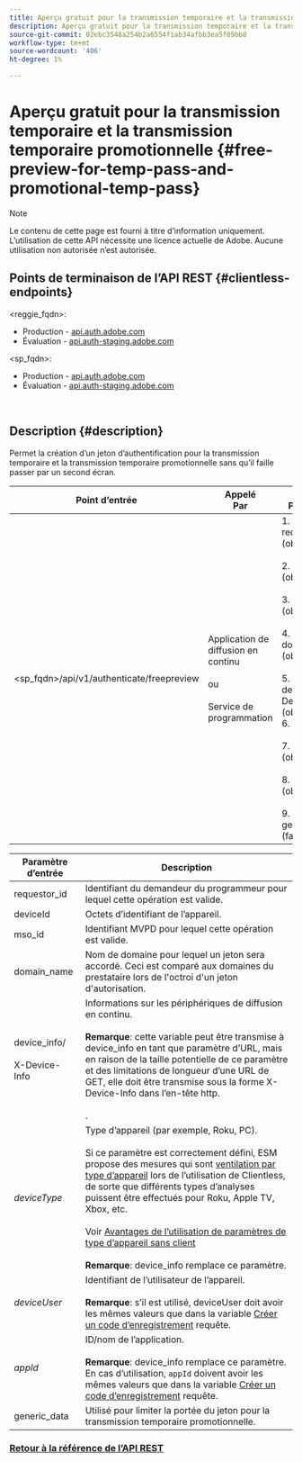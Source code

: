 ```yaml
---
title: Aperçu gratuit pour la transmission temporaire et la transmission temporaire promotionnelle
description: Aperçu gratuit pour la transmission temporaire et la transmission temporaire promotionnelle
source-git-commit: 02ebc3548a254b2a6554f1ab34afbb3ea5f09bb8
workflow-type: tm+mt
source-wordcount: '406'
ht-degree: 1%

---
```


# Aperçu gratuit pour la transmission temporaire et la transmission temporaire promotionnelle {#free-preview-for-temp-pass-and-promotional-temp-pass}

>[!NOTE]
>
>Le contenu de cette page est fourni à titre d’information uniquement. L’utilisation de cette API nécessite une licence actuelle de Adobe. Aucune utilisation non autorisée n’est autorisée.

## Points de terminaison de l’API REST {#clientless-endpoints}

&lt;reggie_fqdn>:

* Production - [api.auth.adobe.com](http://api.auth.adobe.com/)
* Évaluation - [api.auth-staging.adobe.com](http://api.auth-staging.adobe.com/)

&lt;sp_fqdn>:

* Production - [api.auth.adobe.com](http://api.auth.adobe.com/)
* Évaluation - [api.auth-staging.adobe.com](http://api.auth-staging.adobe.com/)

</br>

## Description {#description}

Permet la création d’un jeton d’authentification pour la transmission temporaire et la transmission temporaire promotionnelle sans qu’il faille passer par un second écran.


| Point d’entrée | Appelé  </br>Par | Entrée   </br>Paramètres | HTTP  </br>Méthode | Réponse | HTTP  </br>Réponse |
| --- | --- | --- | --- | --- | --- |
| &lt;sp_fqdn>/api/v1/authenticate/freepreview | Application de diffusion en continu</br></br>ou</br></br>Service de programmation | 1. requestor_id (obligatoire)</br>    </br>2.  deviceId (obligatoire)</br>    </br>3.  mso_id (obligatoire)</br>    </br>4.  domain_name (obligatoire)</br>    </br>5.  device_info/X-Device-Info (obligatoire)</br>6.  deviceType</br>    </br>7.  deviceUser (obsolète)</br>    </br>8.  appId (obsolète)</br>    </br>9.  generic_data (facultatif) | POST | La réponse réussie sera un &quot;No Content&quot; 204, indiquant que le jeton a été créé avec succès et qu’il est prêt à être utilisé pour les flux de création. | 204 - Aucun contenu   </br>400 - Mauvaise requête |

<div>


| Paramètre d’entrée | Description |
| --- | --- |
| requestor_id | Identifiant du demandeur du programmeur pour lequel cette opération est valide. |
| deviceId | Octets d’identifiant de l’appareil. |
| mso_id | Identifiant MVPD pour lequel cette opération est valide. |
| domain_name | Nom de domaine pour lequel un jeton sera accordé. Ceci est comparé aux domaines du prestataire lors de l&#39;octroi d&#39;un jeton d&#39;autorisation. |
| device_info/</br></br>X-Device-Info | Informations sur les périphériques de diffusion en continu.</br></br>**Remarque**: cette variable peut être transmise à device_info en tant que paramètre d’URL, mais en raison de la taille potentielle de ce paramètre et des limitations de longueur d’une URL de GET, elle doit être transmise sous la forme X-Device-Info dans l’en-tête http. </br></br><!--See the full details in [Passing Device and Connection Information](http://tve.helpdocsonline.com/passing-device-information)-->. |
| _deviceType_ | Type d’appareil (par exemple, Roku, PC).</br></br>Si ce paramètre est correctement défini, ESM propose des mesures qui sont [ventilation par type d’appareil](/help/authentication/entitlement-service-monitoring-overview.md#clientless_device_type) lors de l’utilisation de Clientless, de sorte que différents types d’analyses puissent être effectués pour Roku, Apple TV, Xbox, etc.</br></br>Voir [Avantages de l’utilisation de paramètres de type d’appareil sans client ](/help/authentication/benefits-of-using-the-clientless-devicetype-parameter-in-pass-metrics.md)</br></br>**Remarque**: device_info remplace ce paramètre. |
| _deviceUser_ | Identifiant de l’utilisateur de l’appareil.</br></br>**Remarque**: s’il est utilisé, deviceUser doit avoir les mêmes valeurs que dans la variable [Créer un code d’enregistrement](/help/authentication/registration-code-request.md) requête. |
| _appId_ | ID/nom de l’application. </br></br>**Remarque**: device_info remplace ce paramètre. En cas d’utilisation, `appId` doivent avoir les mêmes valeurs que dans la variable [Créer un code d’enregistrement](/help/authentication/registration-code-request.md) requête. |
| generic_data | Utilisé pour limiter la portée du jeton pour la transmission temporaire promotionnelle. |


### [Retour à la référence de l’API REST](/help/authentication/rest-api-reference.md)
